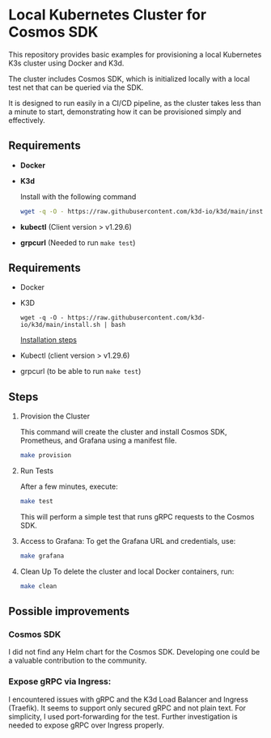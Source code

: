 # Local Kubernetes Cluster for Cosmos SDK

This repository provides basic examples for provisioning a local Kubernetes K3s cluster using Docker and K3d.

The cluster includes Cosmos SDK, which is initialized locally with a local test net that can be queried via the SDK.

It is designed to run easily in a CI/CD pipeline, as the cluster takes less than a minute to start, demonstrating how it can be provisioned simply and effectively.

## Requirements

- **Docker**
- **K3d**

  Install with the following command

  ```bash
  wget -q -O - https://raw.githubusercontent.com/k3d-io/k3d/main/install.sh | bash
  ```

- **kubectl** (Client version > v1.29.6)
- **grpcurl** (Needed to run `make test`)

## Requirements

- Docker
- K3D

  `wget -q -O - https://raw.githubusercontent.com/k3d-io/k3d/main/install.sh | bash`

  [Installation steps](https://k3d.io/v5.6.3/#releases)

- Kubectl (client version > v1.29.6)
- grpcurl (to be able to run `make test`)

## Steps

1. Provision the Cluster

   This command will create the cluster and install Cosmos SDK, Prometheus, and Grafana using a manifest file.

   ```bash
   make provision
   ```

1. Run Tests

   After a few minutes, execute:

   ```bash
   make test
   ```

   This will perform a simple test that runs gRPC requests to the Cosmos SDK.

1. Access to Grafana:
   To get the Grafana URL and credentials, use:

   ```bash
   make grafana
   ```

1. Clean Up
   To delete the cluster and local Docker containers, run:

   ```bash
   make clean
   ```

## Possible improvements

### Cosmos SDK

I did not find any Helm chart for the Cosmos SDK. Developing one could be a valuable contribution to the community.

### Expose gRPC via Ingress:

I encountered issues with gRPC and the K3d Load Balancer and Ingress (Traefik). It seems to support only secured gRPC and not plain text. For simplicity, I used port-forwarding for the test. Further investigation is needed to expose gRPC over Ingress properly.
